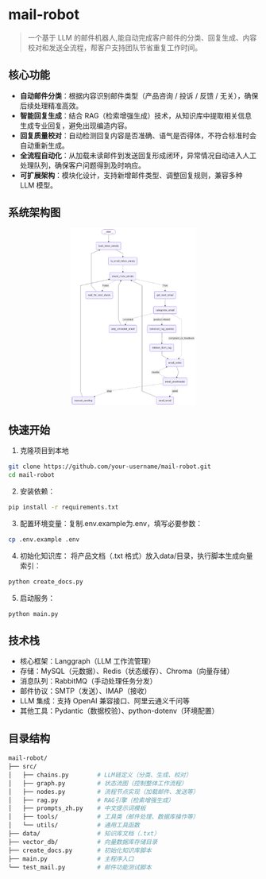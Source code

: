 # mail-robot
> 一个基于 LLM 的邮件机器人,能自动完成客户邮件的分类、回复生成、内容校对和发送全流程，帮客户支持团队节省重复工作时间。

## 核心功能
- **自动邮件分类**：根据内容识别邮件类型（产品咨询 / 投诉 / 反馈 / 无关），确保后续处理精准高效。  
- **智能回复生成**：结合 RAG（检索增强生成）技术，从知识库中提取相关信息生成专业回复，避免出现编造内容。  
- **回复质量校对**：自动检测回复内容是否准确、语气是否得体，不符合标准时会自动重新生成。  
- **全流程自动化**：从加载未读邮件到发送回复形成闭环，异常情况自动进入人工处理队列，确保客户问题得到及时响应。  
- **可扩展架构**：模块化设计，支持新增邮件类型、调整回复规则，兼容多种 LLM 模型。

## 系统架构图
<p align="center">
  <img src="graph_png/graph_load_emails.png" alt="系统架构图" width="50%">
</p>

## 快速开始
1. 克隆项目到本地
```bash
git clone https://github.com/your-username/mail-robot.git
cd mail-robot
```

2. 安装依赖：
```bash
pip install -r requirements.txt
```
3. 配置环境变量：复制.env.example为.env，填写必要参数：
```bash
cp .env.example .env
```
4. 初始化知识库：
将产品文档（.txt 格式）放入data/目录，执行脚本生成向量索引：
```bash
python create_docs.py
```
5. 启动服务：
```bash
python main.py
```

## 技术栈
* 核心框架：Langgraph（LLM 工作流管理）
* 存储：MySQL（元数据）、Redis（状态缓存）、Chroma（向量存储）
* 消息队列：RabbitMQ（手动处理任务分发）
* 邮件协议：SMTP（发送）、IMAP（接收）
* LLM 集成：支持 OpenAI 兼容接口、阿里云通义千问等
* 其他工具：Pydantic（数据校验）、python-dotenv（环境配置）


## 目录结构
```bash
mail-robot/
├── src/
│   ├── chains.py        # LLM链定义（分类、生成、校对）
│   ├── graph.py         # 状态流图（控制整体工作流程）
│   ├── nodes.py         # 流程节点实现（加载邮件、发送等）
│   ├── rag.py           # RAG引擎（检索增强生成）
│   ├── prompts_zh.py    # 中文提示词模板
│   ├── tools/           # 工具类（邮件处理、数据库操作等）
│   └── utils/           # 通用工具函数
├── data/                # 知识库文档（.txt）
├── vector_db/           # 向量数据库存储目录
├── create_docs.py       # 初始化知识库脚本
├── main.py              # 主程序入口
└── test_mail.py         # 邮件功能测试脚本
```
